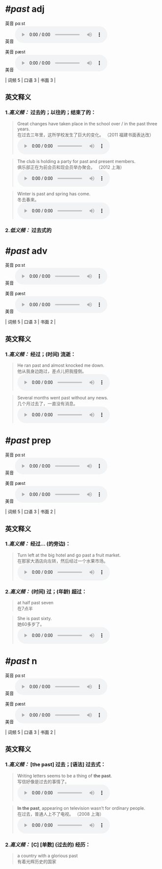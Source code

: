 # ***\#past*** adj
英音 pɑːst  
英音
<audio src="./media/past-B.aac" controls="controls"></audio>

美音 pæst  
美音
<audio src="./media/past.aac" controls="controls"></audio>



| 词频 5 | 口语 3 | 书面 3 |  

英文释义
---
### 1.*高义频：* **过去的；以往的；结束了的：**  

 > Great changes have taken place in the school over / in the past three years.  
 > 在过去三年里，这所学校发生了巨大的变化。  （2011 福建书面表达改）  
<audio src="./media/Great changes have taken place in the _AAC.aac" controls="controls"></audio>

 > The club is holding a party for past and present members.   
 > 俱乐部正在为前会员和现会员举办聚会。  （2012 上海）  
<audio src="./media/past-1.aac" controls="controls"></audio>

 > Winter is past and spring has come.   
 > 冬去春来。    
<audio src="./media/past-2.aac" controls="controls"></audio>

### 2.*低义频：* **过去式的**  


# ***\#past*** adv
英音 pɑːst  
英音
<audio src="./media/past-B.aac" controls="controls"></audio>

美音 pæst  
美音
<audio src="./media/past.aac" controls="controls"></audio>



| 词频 5 | 口语 3 | 书面 2 |  

英文释义
---
### 1.*高义频：* **经过；(时间) 流逝：**  

 > He ran past and almost knocked me down.   
 > 他从我身边跑过，差点儿把我撞倒。    
<audio src="./media/past-8.aac" controls="controls"></audio>

 > Several months went past without any news.  
 > 几个月过去了，一直没有消息。    
<audio src="./media/Several months went past_AAC.aac" controls="controls"></audio>


# ***\#past*** prep
英音 pɑːst  
英音
<audio src="./media/past-B.aac" controls="controls"></audio>

美音 pæst  
美音
<audio src="./media/past.aac" controls="controls"></audio>



| 词频 5 | 口语 3 | 书面 2 |  

英文释义
---
### 1.*高义频：* **经过... (的旁边)：**  

 > Turn left at the big hotel and go past a fruit market.  
 > 在那家大酒店向左转，然后经过一个水果市场。    
<audio src="./media/past-6.aac" controls="controls"></audio>

### 2.*高义频：* **(时间) 过；(年龄) 超过：**  

 > at half past seven   
 > 在7点半    

 > She is past sixty.   
 > 她60多岁了。    
<audio src="./media/past-7.aac" controls="controls"></audio>


# ***\#past*** n
英音 pɑːst  
英音
<audio src="./media/past-B.aac" controls="controls"></audio>

美音 pæst  
美音
<audio src="./media/past.aac" controls="controls"></audio>



| 词频 5 | 口语 3 | 书面 2 |  

英文释义
---
### 1.*高义频：* **[the past] 过去；[语法] 过去式：**  

 > Writing letters seems to be a thing of **the past**.   
 > 写信好像是过去的事情了。    
<audio src="./media/past-3.aac" controls="controls"></audio>

 > **In the past**, appearing on television wasn’t for ordinary people.   
 > 在过去，普通人上不了电视。  （2008 上海）  
<audio src="./media/past-4.aac" controls="controls"></audio>

### 2.*高义频：* **[C] [单数] (过去的) 经历：**  

 > a country with a glorious past  
 > 有着光辉历史的国家    



